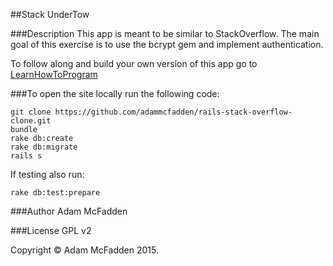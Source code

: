 ##Stack UnderTow

###Description
This app is meant to be similar to StackOverflow. The main goal of this exercise is to use the bcrypt gem and implement authentication. 

To follow along and build your own version of this app go to <a href="https://www.learnhowtoprogram.com/lessons/stack-overflow-clone-monday-tuesday-classwork" target="#">LearnHowToProgram</a>

###To open the site locally run the following code:

```
git clone https://github.com/adammcfadden/rails-stack-overflow-clone.git
bundle
rake db:create
rake db:migrate
rails s
```

If testing also run: 

```
rake db:test:prepare
```

###Author
Adam McFadden

###License
GPL v2

Copyright &copy; Adam McFadden 2015.
